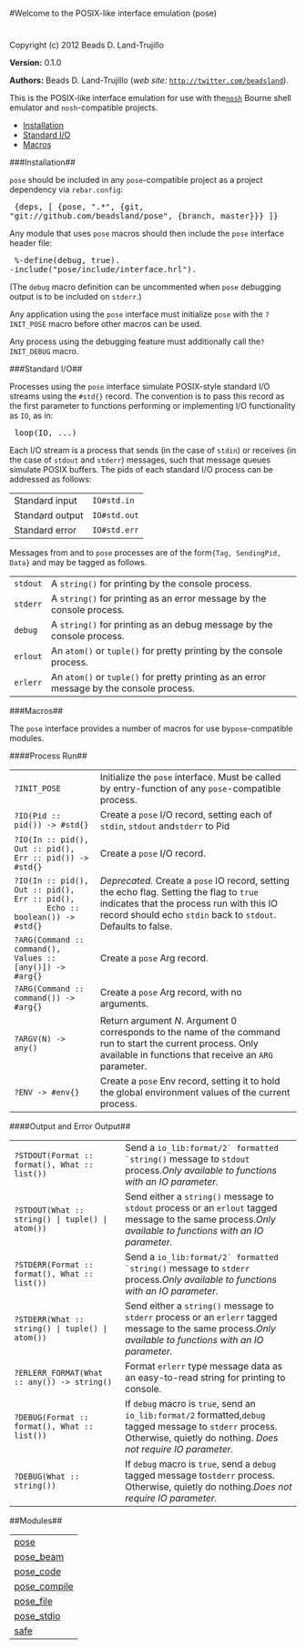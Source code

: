 

#Welcome to the POSIX-like interface emulation (pose)#


Copyright (c) 2012 Beads D. Land-Trujillo

__Version:__ 0.1.0

__Authors:__ Beads D. Land-Trujillo (_web site:_ [`http://twitter.com/beadsland`](http://twitter.com/beadsland)).

This is the POSIX-like interface emulation for use with the[`nosh`](http://github.com/beadsland/nosh) Bourne shell
  emulator and `nosh`-compatible projects.
* [Installation](http://github.com/beadsland/pose/blob/master/doc/README.md#Installation)
* [Standard I/O](http://github.com/beadsland/pose/blob/master/README.md#Standard_I/O)
* [Macros](http://github.com/beadsland/pose/blob/master/doc/README.md#Macros)


###<a name="Installation">Installation</a>##


`pose` should be included in any `pose`-compatible project as a project
  dependency via `rebar.config`:<pre>
  {deps, [
     {pose, ".*",
       {git, "git://github.com/beadsland/pose", {branch, master}}}
    ]}</pre>

Any module that uses `pose` macros should then include the `pose`
interface header file:<pre>
  %-define(debug, true).
  -include("pose/include/interface.hrl").</pre>

(The `debug` macro definition can be uncommented when `pose` debugging
  output is to be included on `stderr`.)

Any application using the `pose` interface must initialize `pose`
  with the `?INIT_POSE` macro before other macros can be used.

Any process using the debugging feature must additionally call the`?INIT_DEBUG` macro.

###<a name="Standard_I/O">Standard I/O</a>##


Processes using the `pose` interface simulate POSIX-style
  standard I/O streams using the `#std{}` record.  The convention is to
  pass this record as the first parameter to functions performing or
  implementing I/O functionality as `IO`, as in:<pre>
  loop(IO, ...)</pre>

Each I/O stream is a process that sends (in the case of `stdin`) or
  receives (in the case of `stdout` and `stderr`) messages, such that
message queues simulate POSIX buffers.  The pids of each standard I/O
process can be addressed as follows:

<table><tr><td> Standard input </td> <td> <code>IO#std.in</code> </td></tr><tr><td> Standard output </td> <td> <code>IO#std.out</code> </td></tr><tr><td> Standard error </td> <td> <code>IO#std.err</code> </td></tr></table>



Messages from and to `pose` processes are of the form`{Tag, SendingPid, Data}` and may be tagged as follows.

<table><tr><td> <code>stdout</code> </td><td> A <code>string()</code> for printing by the console process.</td></tr><tr><td> <code>stderr</code> </td><td> A <code>string()</code> for printing as an error message by the console
       process. </td></tr><tr><td> <code>debug</code> </td><td> A <code>string()</code> for printing as an debug message by the console process.</td></tr><tr><td> <code>erlout</code> </td><td> An <code>atom()</code> or <code>tuple()</code> for pretty printing by the console process.</td></tr><tr><td> <code>erlerr</code> </td><td> An <code>atom()</code> or <code>tuple()</code> for pretty printing as an error message
       by the console process. </td></tr></table>



###<a name="Macros">Macros</a>##


The `pose` interface provides a number of macros for use by`pose`-compatible modules.

####<a name="Process_Run">Process Run</a>##


<table><tr><td> <code>?INIT_POSE</code> </td><td> Initialize the <code>pose</code> interface.  Must be called by entry-function
       of any <code>pose</code>-compatible process. </td></tr><tr><td> <code>?IO(Pid :: pid()) -> #std{}</code> </td><td> Create a <code>pose</code> I/O record, setting each of <code>stdin</code>, <code>stdout</code> and<code>stderr</code> to Pid </td></tr><tr><td> <code>?IO(In :: pid(), Out :: pid(), Err :: pid()) -> #std{}</code> </td><td> Create a <code>pose</code> I/O record. </td></tr><tr><td width="30%"> <code>?IO(In :: pid(), Out :: pid(), Err :: pid(),
       Echo :: boolean()) -> #std{}</code> </td><td> <i>Deprecated.</i>  Create a <code>pose</code> IO record, setting the echo
       flag.  Setting the flag to <code>true</code> indicates that the process run
       with this IO record should echo <code>stdin</code> back to <code>stdout</code>.  Defaults
       to false. </td></tr><tr><td> <code>?ARG(Command :: command(), Values :: [any()]) -> #arg{}</code></td><td> Create a <code>pose</code> Arg record. </td></tr><tr><td> <code>?ARG(Command :: command()) -> #arg{}</code></td><td> Create a <code>pose</code> Arg record, with no arguments. </td></tr><tr><td> <code>?ARGV(N) -> any()</code> </td><td> Return argument <i>N</i>.  Argument 0 corresponds to the name of
       the command run to start the current process.  Only available
       in functions that receive an <code>ARG</code> parameter. </td></tr><tr><td> <code>?ENV -> #env{}</code> </td><td> Create a <code>pose</code> Env record, setting it to hold the global
       environment values of the current process. </td></tr></table>



####<a name="Output_and_Error_Output">Output and Error Output</a>##


<table><tr><td> <code>?STDOUT(Format :: format(), What :: list())</code> </td><td> Send a <code>io_lib:format/2` formatted `string()</code> message to <code>stdout</code>
       process.<i>Only available to functions with an IO parameter.</i></td></tr><tr><td> <code>?STDOUT(What :: string() | tuple() | atom())</code> </td><td> Send either a <code>string()</code> message to <code>stdout</code> process or an <code>erlout</code>
       tagged message to the same process.<i>Only available to functions with an IO parameter.</i></td></tr><tr><td> <code>?STDERR(Format :: format(), What :: list())</code> </td><td> Send a <code>io_lib:format/2` formatted `string()</code> message to <code>stderr</code>
       process.<i>Only available to functions with an IO parameter.</i></td></tr><tr><td> <code>?STDERR(What :: string() | tuple() | atom())</code> </td><td> Send either a <code>string()</code> message to <code>stderr</code> process or an <code>erlerr</code>
       tagged message to the same process.<i>Only available to functions with an IO parameter.</i></td></tr><tr><td> <code>?ERLERR_FORMAT(What :: any()) -> string()</code> </td><td> Format <code>erlerr</code> type message data as an easy-to-read string for
       printing to console. </td></tr><tr><td> <code>?DEBUG(Format :: format(), What :: list())</code> </td><td> If <code>debug</code> macro is <code>true</code>, send an <code>io_lib:format/2</code> formatted,<code>debug</code> tagged message to <code>stderr</code> process.  Otherwise, quietly
       do nothing. <i>Does not require IO parameter.</i></td></tr><tr><td> <code>?DEBUG(What :: string())</code> </td><td> If <code>debug</code> macro is <code>true</code>, send a <code>debug</code> tagged message to<code>stderr</code> process.  Otherwise, quietly do nothing.<i>Does not require IO parameter.</i></td></tr></table>



##Modules##


<table width="100%" border="0" summary="list of modules">
<tr><td><a href="http://github.com/beadsland/pose/blob/master/doc/pose.md" class="module">pose</a></td></tr>
<tr><td><a href="http://github.com/beadsland/pose/blob/master/doc/pose_beam.md" class="module">pose_beam</a></td></tr>
<tr><td><a href="http://github.com/beadsland/pose/blob/master/doc/pose_code.md" class="module">pose_code</a></td></tr>
<tr><td><a href="http://github.com/beadsland/pose/blob/master/doc/pose_compile.md" class="module">pose_compile</a></td></tr>
<tr><td><a href="http://github.com/beadsland/pose/blob/master/doc/pose_file.md" class="module">pose_file</a></td></tr>
<tr><td><a href="http://github.com/beadsland/pose/blob/master/doc/pose_stdio.md" class="module">pose_stdio</a></td></tr>
<tr><td><a href="http://github.com/beadsland/pose/blob/master/doc/safe.md" class="module">safe</a></td></tr></table>

